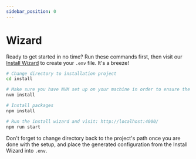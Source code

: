 ```yaml
---
sidebar_position: 0
---
```


# Wizard

Ready to get started in no time? Run these commands first, then visit our [Install Wizard](http://localhost:4000/) to create your `.env` file. It's a breeze!

```bash
# Change directory to installation project
cd install

# Make sure you have NVM set up on your machine in order to ensure the project is running on the correct version of Node.js.
nvm install

# Install packages
npm install

# Run the install wizard and visit: http://localhost:4000/
npm run start
```

Don't forget to change directory back to the project's path once you are done with the setup, and place the generated configuration from the Install Wizard into `.env`.
